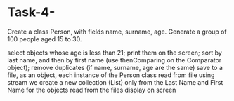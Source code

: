 # Task-4-
Create a class Person, with fields name, surname, age. Generate a group of 100 people aged 15 to 30.

select objects whose age is less than 21;
print them on the screen;
sort by last name, and then by first name (use thenComparing on the Comparator object);
remove duplicates (if name, surname, age are the same)
save to a file, as an object, each instance of the Person class
read from file
using stream we create a new collection (List<String>) only from the Last Name and First Name for the objects read from the files
display on screen
